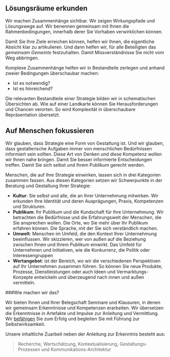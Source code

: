 ## Lösungsräume erkunden

Wir machen Zusammenhänge sichtbar. Wir zeigen Wirkungspfade und Lösungswege auf. Wir benennen gemeinsam mit Ihnen die Rahmenbedingungen, innerhalb derer Sie Vorhaben verwirklichen können.

Damit Sie Ihre Ziele erreichen können, helfen wir Ihnen, die eigentliche Absicht klar zu artikulieren. Und dann helfen wir, für alle Beteiligten das *gemeinsam Gemeinte* festzuhalten. Damit Missverständnisse Sie nicht vom Weg abbringen.

Komplexe Zusammenhänge helfen wir in Bestandteile zerlegen und anhand zweier Bedingungen überschaubar machen:

- Ist es notwendig?
- Ist es hinreichend?

Die relevanten Bestandteile einer Strategie bilden wir in schematischen Übersichten ab. Wie auf einer Landkarte können Sie Herausforderungen und Chancen verorten. So wird Komplexität in überschaubare Repräsentation übersetzt.



## Auf Menschen fokussieren

Wir glauben, dass Strategie eine Form von Gestaltung ist. Und wir glauben, dass gestalterische Aufgaben immer von menschlichen Bedürfnissen informiert sein sollten. Diese Art von Denken und diese Kompetenz wollen wir Ihnen nahe bringen. Damit Sie besser informierte Entscheidungen treffen. Damit Sie sich selbst und Ihrem Publikum gerecht werden.

Menschen, die auf Ihre Strategie einwirken, lassen sich in drei Kategorien zusammen fassen. Aus diesen Kategorien setzen wir Schwerpunkte in der Beratung und Gestaltung Ihrer Strategie:

- **Kultur**: Sie selbst und alle, die an Ihrer Unternehmung mitwirken. Wir erkunden Ihre Identität und deren Ausprägungen, Praxis, Kompetenzen und Strukturen.
- **Publikum**: Ihr Publikum und die Kundschaft für Ihre Unternehmung. Wir betrachten die Bedürfnisse und die Erfahrungswelt der Menschen, die Sie ansprechen wollen. Die Orte, wo Sie mehr über Ihr Publikum erfahren können. Die Sprache, mit der Sie sich verständlich machen.
- **Umwelt**: Menschen im Umfeld, die den Kontext Ihrer Unternehmung beeinflussen. Wir skizzieren, wer von außen auf die Beziehung zwischen Ihnen und Ihrem Publikum einwirkt. Das Umfeld für Unternehmen und Initiativen, wie die Konkurrenz, die Politik oder Interessengruppen
- **Wertangebot**: ist der Bereich, wo wir die verschiedenen Perspektiven auf Ihr Unternehmen zusammen führen. So können Sie neue Produkte, Prozesse, Dienstleistungen oder auch Ideen und Vermarktungs-Konzepte entwickeln und überzeugend nach innen und außen vermitteln.



###Wie machen wir das?

Wir bieten Ihnen und Ihrer Belegschaft Seminare und Klausuren, in denen wir gemeinsam Erkenntnisse und Kompetenzen erarbeiten. Wir übersetzen die Erkenntnisse in Artefakte und Impulse zur Anleitung und Vermittlung. Wir [befähigen](/befaehigung/) Sie zum Erfolg und begleiten Sie mit Führung zur Selbstwirksamkeit.

Unsere inhaltliche Zuarbeit neben der Anleitung zur Erkenntnis besteht aus:

> Recherche, Wertschätzung, Kontextualisierung, Gestaltungs-Prozessen und Kommunikations-Architektur
